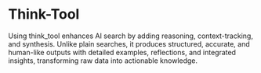 # Think-Tool
Using think_tool enhances AI search by adding reasoning, context-tracking, and synthesis. Unlike plain searches, it produces structured, accurate, and human-like outputs with detailed examples, reflections, and integrated insights, transforming raw data into actionable knowledge.
